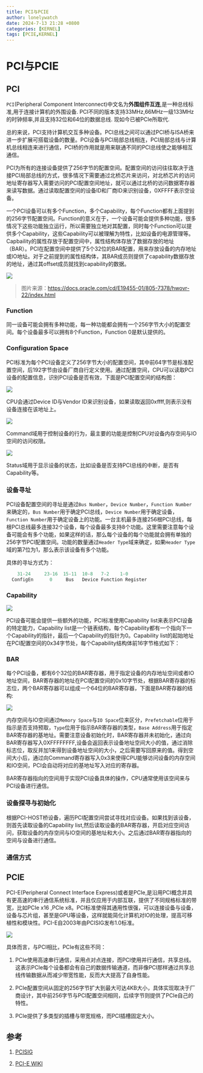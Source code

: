 ```yaml
---
title: PCI与PCIE
author: lonelywatch
date: 2024-7-13 21:28 +0800
categories: [KERNEL]
tags: [PCIE,KERNEL] 
---
```


# PCI与PCIE

## PCI

`PCI`(Peripheral Component Interconnect)中文名为**外围组件互连**,是一种总线标准,用于连接计算机的外围设备. PCI不同的版本支持33MHz,66MHz一级133MHz的时钟频率,并且支持32位和64位的数据总线. 现如今已被PCIe所取代.

总的来说，PCI支持计算机交互多种设备。PCI总线之间可以通过PCI桥与ISA桥来进一步扩展可搭载设备的数量。PCI设备与PCI局部总线相连，PCI局部总线与计算机总线相连来进行通信，PCI桥的作用就是用来联通不同的PCI总线使之能够相互通信。

PCI为所有的连接设备提供了256字节的配置空间。配置空间的访问往往取决于连接PCI局部总线的方式，很多情况下需要通过北桥芯片来访问，对北桥芯片的访问地址寄存器写入需要访问的PCI配置空间地址，就可以通过北桥的访问数据寄存器来读写数据。通过读取配置空间的设备ID和厂商ID来识别设备，0XFFFF表示空设备。 

一个PCI设备可以有多个Function，多个Capability，每个Function都有上面提到的256字节配置空间。Function的意义在于，一个设备可能会提供多种功能，很多情况下这些功能独立运行，所以需要独立地对其配置，同时每个Function可以提供多个Capability，这些Capability可以被理解为特性，比如设备的电源管理等。Capbaility的属性存放于配置空间中，属性结构体存放了数据存放的地址（BAR）。PCI在配置空间中提供了5个32位的BAR配置，用来存放设备的内存地址或IO地址。对于之前提到的属性结构体，其BAR成员则提供了capability数据存放的地址，通过其offset成员就找到capability的数据。

![](https://lonelywatch-1306651324.cos.ap-beijing.myqcloud.com/hwovr.fig66.epsi.gif) 
> 图片来源：https://docs.oracle.com/cd/E19455-01/805-7378/hwovr-22/index.html

### Function

同一设备可能会拥有多种功能，每一种功能都会拥有一个256字节大小的配置空间。每个设备最多可以拥有8个Function，Function 0是默认提供的。

### Configuration Space

PCI标准为每个PCI设备定义了256字节大小的配置空间，其中前64字节是标准配置空间，后192字节由设备厂商自行定义使用。通过配置空间，CPU可以读取PCI设备的配置信息，识别PCI设备是否有效，下面是PCI配置空间的结构图：

![](https://lonelywatch-1306651324.cos.ap-beijing.myqcloud.com/image-20240814104208595.png)

CPU会通过Device ID与Vendor ID来识别设备，如果读取返回0xffff,则表示没有设备连接在该地址上。

![](https://lonelywatch-1306651324.cos.ap-beijing.myqcloud.com/image-20240828164928129.png)

Command域用于控制设备的行为，最主要的功能是控制CPU对设备内存空间与IO空间的访问权限。

![](https://lonelywatch-1306651324.cos.ap-beijing.myqcloud.com/image-20240828165007351.png)

Status域用于显示设备的状态，比如设备是否支持PCI总线的中断，是否有Capability等。

### 设备寻址

PCI设备配置空间的寻址是通过`Bus Number`，`Device Number`，`Function Number`来确定的，`Bus Number`用于确定PCI总线，`Device Number`用于确定设备，`Function Number`用于确定设备上的功能。一台主机最多连接256根PCI总线，每根PCI总线最多连接32个设备，每个设备最多支持8个功能。这里需要注意每个设备可能会有多个功能，如果这样的话，那么每个设备的每个功能就会拥有单独的256字节PCI配置空间。功能的数量通过`Header Type`域来确定，如果`Header Type`域的第7位为1，那么表示该设备有多个功能。

具体的寻址方式为：

```c
    31-24     23-16  15-11  10-8   7-2    1-0
  ConfigEn      0     Bus   Device Function Register

```

### Capability

![](https://lonelywatch-1306651324.cos.ap-beijing.myqcloud.com/image-20240828165753201.png)

PCI设备可能会提供一些额外的功能，PCI标准使用Capability list来表示PCI设备的特定能力，Capability list是一个链表结构，每个Capability都有一个指向下一个Capability的指针，最后一个Capability的指针为0。Capability list的起始地址在PCI配置空间的0x34字节处，每个Capability结构体前16字节格式如下：

### BAR

每个PCI设备，都有6个32位的BAR寄存器，用于指定设备的内存地址空间或者IO地址空间，BAR寄存器的地址在PCI配置空间的0x10字节处，根据BAR寄存器的标志位，两个BAR寄存器可以组成一个64位的BAR寄存器，下面是BAR寄存器的结构:

![](https://lonelywatch-1306651324.cos.ap-beijing.myqcloud.com/image-20240828165725730.png)

内存空间与IO空间通过`Memory Space`与`IO Space`位来区分，`Prefetchable`位用于指示是否支持预取，`Type`位用于指示BAR寄存器的类型，`Base Address`用于指定BAR寄存器的基地址。需要注意设备初始化时，BAR寄存器并未初始化，通过向BAR寄存器写入0XFFFFFFFF,设备会返回表示设备地址空间大小的值，通过消除标志位，取反并加1来得到设备地址空间的大小，之后需要写回原来的值。得到空间大小后，通过向Command寄存器写入0x3来使得CPU能够访问设备的内存空间和IO空间，PCI会自动将对应的基地址写入对应的寄存器。

BAR寄存器指向的空间用于实现PCI设备具体的操作，CPU通常使用该空间来与PCI设备进行通信。

### 设备探寻与初始化

根据PCI-HOST桥设备，遍历PCI配置空间尝试寻找对应设备。如果找到该设备，则首先读取设备的Capability list,然后读取设备的BAR寄存器，开启对应空间访问，获取设备的内存空间与IO空间的基地址和大小。之后通过BAR寄存器指向的空间与设备进行通信。

### 通信方式

## PCIE

PCI-E(Peripheral Connect Interface Express)或者是PCIe,是沿用PCI概念并具有更高速的串行通信系统标准，并且仅应用于内部互联，提供了不同规格标准的带宽，比如PCIe x16 ,PCIe x8。PCI标准使得其通用性很强，可以连接设备与设备，设备与芯片组，甚至是GPU等设备，这样就能简化计算机对IO的处理，提高可移植性和模块性。PCI-E自2003年由PCISIG发布1.0标准。

![](https://lonelywatch-1306651324.cos.ap-beijing.myqcloud.com/v2-93ef34718585a0e4b1e09efca403f723_r.jpg)

具体而言，与PCI相比，PCIe有这些不同：

1. PCIe使用高速串行通信，采用点对点连接，而PCI使用并行通信，共享总线。这表示PCIe每个设备都会有自己的数据传输通道，而非像PCI那样通过共享总线传输数据从而减少带宽性能，反而大大提高了自身性能。

2. PCIe配置空间从固定的256字节扩大到最大可达4KB大小，具体实现取决于厂商设计，其中前256字节与PCI配置空间相同，后续字节则提供了PCIe自己的特性。

3. PCIe提供了多类型的插槽与带宽规格，而PCI插槽固定大小。




## 参考

1. [PCISIG](https://pcisig.com/specifications/conventional/)

2. [PCI-E WIKI](https://zh.wikipedia.org/wiki/PCI_Express) 